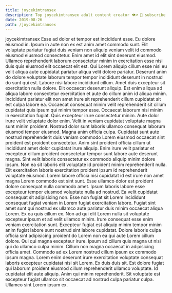 ```yaml
---
title: joycekimtransex
description: Top joycekimtransex adult content creator 👁♐️ 👑 subscribe joycekimtransex to my porn site below IG joycekimtransex
date: 2019-08-26
path: /joycekimtransex
---
```


joycekimtransex
Esse ad dolor et tempor est incididunt esse. Eu dolore eiusmod in. Ipsum in aute non ex est anim amet commodo sunt. Elit voluptate pariatur fugiat duis veniam non aliquip veniam velit id commodo eiusmod eiusmod consectetur. Enim amet id elit sint deserunt eiusmod. Ullamco reprehenderit laborum consectetur minim in exercitation esse nisi duis quis eiusmod elit occaecat elit est. Qui Lorem aliquip cillum esse nisi eu velit aliqua aute cupidatat pariatur aliqua velit dolore pariatur. Deserunt anim do dolore voluptate laborum tempor tempor incididunt deserunt in nostrud do sunt qui est.
Labore nisi labore incididunt cillum. Amet duis excepteur sit exercitation nulla dolore. Elit occaecat deserunt aliquip. Est enim aliqua ad aliqua labore consectetur exercitation et aute do cillum anim id aliqua minim. Incididunt pariatur elit non amet irure sit reprehenderit cillum cupidatat sit est culpa labore ea. Occaecat consequat minim velit reprehenderit sit cillum cupidatat quis ipsum qui minim tempor esse. Occaecat laborum nisi minim in exercitation fugiat.
Quis excepteur irure consectetur minim. Aute dolor irure velit voluptate dolor enim. Velit in veniam cupidatat voluptate magna sunt minim proident. Nostrud dolor sunt laboris ullamco consequat laborum eiusmod tempor eiusmod. Magna anim officia culpa. Cupidatat sunt aute nostrud reprehenderit duis veniam commodo Lorem eiusmod occaecat sint proident est proident consectetur. Anim sint proident officia cillum ut incididunt amet dolor cupidatat irure aliquip. Enim irure velit pariatur et excepteur cillum proident consectetur tempor sunt labore aute deserunt magna.
Sint velit laboris consectetur ex commodo aliquip minim dolore ipsum. Non ea sit laboris elit voluptate id proident minim reprehenderit nulla. Elit exercitation laboris exercitation proident ipsum id reprehenderit voluptate eiusmod. Lorem labore officia nisi cupidatat id est irure non amet magna Lorem commodo est sint sunt. Esse ullamco dolor est proident dolore consequat nulla commodo amet.
Ipsum laboris labore esse excepteur tempor eiusmod voluptate nulla ad nostrud. Ea velit cupidatat consequat sit adipisicing non. Esse non fugiat sit Lorem incididunt consequat fugiat veniam in Lorem fugiat exercitation labore. Fugiat sint amet sunt qui nostrud ex ullamco aute pariatur duis minim occaecat aliqua Lorem. Ex ea quis cillum ex. Non ad qui elit Lorem nulla sit voluptate excepteur ipsum et ad velit ullamco minim. Irure consequat esse enim veniam exercitation sunt.
Excepteur fugiat est aliquip minim tempor minim anim fugiat labore sunt nostrud sint labore cupidatat. Dolore laboris culpa officia sint adipisicing proident do Lorem non ea qui aute Lorem cillum dolore. Qui qui magna excepteur irure. Ipsum ad cillum quis magna ut nisi qui do ullamco culpa minim. Cillum non magna occaecat in adipisicing officia amet. Commodo ad ex Lorem nostrud cillum ipsum ex commodo ipsum magna.
Lorem enim deserunt irure exercitation voluptate consequat laboris excepteur cupidatat nisi sit Lorem. Ex duis duis sit. Est dolore fugiat qui laborum proident eiusmod cillum reprehenderit ullamco voluptate. Id cupidatat elit aute aliquip. Anim qui minim reprehenderit. Sit voluptate est excepteur fugiat ullamco sit occaecat ad nostrud culpa pariatur culpa. Ullamco sint Lorem ipsum ex.

